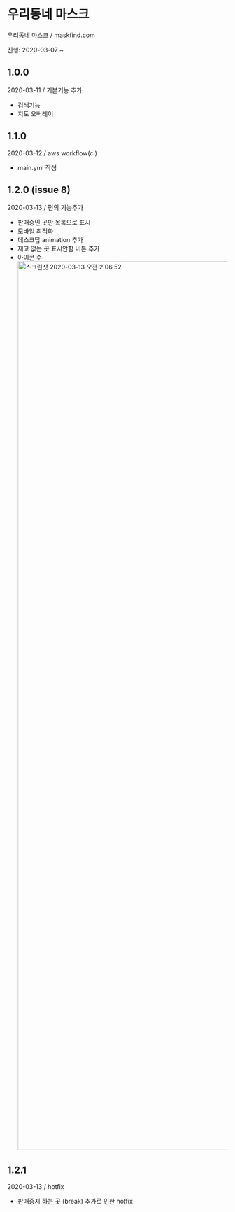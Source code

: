 # 우리동네 마스크

[우리동네 마스크](http://maskfind.com) / maskfind.com

진행: 2020-03-07 ~

## 1.0.0

2020-03-11 / 기본기능 추가

- 검색기능
- 지도 오버레이

## 1.1.0

2020-03-12 / aws workflow(ci)

- main.yml 작성

## 1.2.0 (issue 8)

2020-03-13 / 편의 기능추가

- 판매중인 곳만 목록으로 표시
- 모바일 최적화
- 데스크탑 animation 추가
- 재고 없는 곳 표시안함 버튼 추가
- 아이콘 수
  <img width="2032" alt="스크린샷 2020-03-13 오전 2 06 52" src="https://user-images.githubusercontent.com/16554536/76546711-5547d400-64cf-11ea-94d9-4b748bcd7760.png">

## 1.2.1

2020-03-13 / hotfix

- 판매중지 하는 곳 (break) 추가로 인한 hotfix
